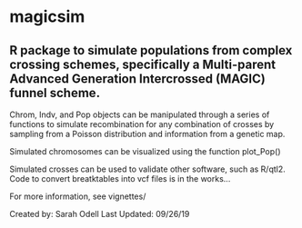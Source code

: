 # magicsim 

## R package to simulate populations from complex crossing schemes, specifically a Multi-parent Advanced Generation Intercrossed (MAGIC) funnel scheme. 

Chrom, Indv, and Pop objects can be manipulated through a series of functions to simulate recombination for any combination of crosses by sampling from a Poisson distribution and information from a genetic map. 

Simulated chromosomes can be visualized using the function plot_Pop()

Simulated crosses can be used to validate other software, such as R/qtl2. Code to convert breatktables into vcf files is in the works...

For more information, see vignettes/

Created by: Sarah Odell
Last Updated: 09/26/19